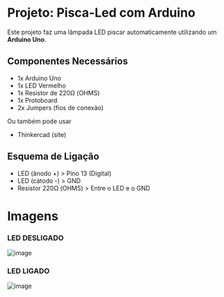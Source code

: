 # Projeto: Pisca-Led com Arduino

Este projeto faz uma lâmpada LED piscar automaticamente utilizando um **Arduino Uno**. 



## Componentes Necessários
- 1x Arduino Uno
- 1x LED Vermelho
- 1x Resistor de 220Ω (OHMS)
- 1x Protoboard
- 2x Jumpers (fios de conexão)

Ou também pode usar

- Thinkercad (site)

## Esquema de Ligação
- LED (ânodo +) > Pino 13 (Digital)
- LED (cátodo -) > GND
- Resistor 220Ω (OHMS) > Entre o LED e o GND

# Imagens
### LED DESLIGADO
![image](https://github.com/user-attachments/assets/552a5ce1-d8ba-4bc7-bf23-7a9f15fb728f)

### LED LIGADO
![image](https://github.com/user-attachments/assets/0571b9e2-8827-4026-8675-b77fb25cf22b)



